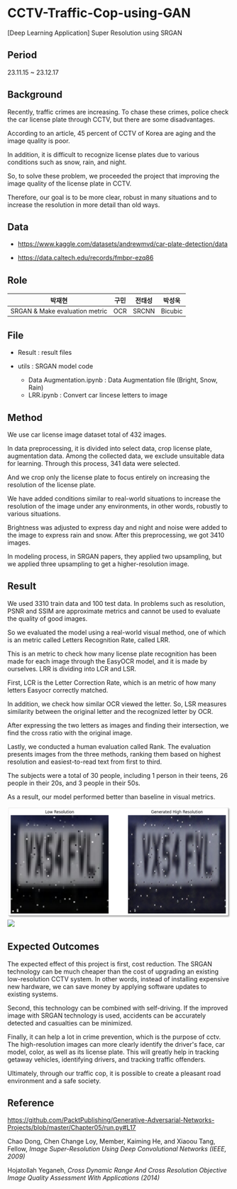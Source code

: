 # CCTV-Traffic-Cop-using-GAN
[Deep Learning Application] Super Resolution using SRGAN

## Period
23.11.15 ~ 23.12.17

## Background
Recently, traffic crimes are increasing. To chase these crimes, police check the car license plate through CCTV, but there are some disadvantages.

According to an article, 45 percent of CCTV of Korea are aging and the image quality is poor.

In addition, it is difficult to recognize license plates due to various conditions such as snow, rain, and night.

So, to solve these problem, we proceeded the project that improving the image quality of the license plate in CCTV. 

Therefore, our goal is to be more clear, robust in many situations and to increase the resolution in more detail than old ways.

## Data
* https://www.kaggle.com/datasets/andrewmvd/car-plate-detection/data 

* https://data.caltech.edu/records/fmbpr-ezq86


## Role 
| 박재현 | 구민| 전태성 | 박성욱
|:---:|:---:|:---:|:---:|
| SRGAN & Make evaluation metric| OCR | SRCNN | Bicubic |


## File

* Result : result files 
  
* utils : SRGAN model code 
  - Data Augmentation.ipynb : Data Augmentation file (Bright, Snow, Rain)
  - LRR.ipynb : Convert car lincese letters to image


## Method

We use car license image dataset total of 432 images. 

In data preprocessing, it is divided into select data, crop license plate, augmentation data. Among the collected data, we exclude unsuitable data for learning. Through this process, 341 data were selected.

And we crop only the license plate to focus entirely on increasing the resolution of the license plate.

We have added conditions similar to real-world situations to increase the resolution of the image under any environments, in other words, robustly to various situations.

Brightness was adjusted to express day and night and noise were added to the image to express rain and snow. After this preprocessing, we got 3410 images.

In modeling process, in SRGAN papers, they applied two upsampling, but we applied three upsampling to get a higher-resolution image.



## Result

We used 3310 train data and 100 test data. In problems such as resolution, PSNR and SSIM are approximate metrics and cannot be used to evaluate the quality of good images.

So we evaluated the model using a real-world visual method, one of which is an metric called Letters Recognition Rate, called LRR.

This is an metric to check how many license plate recognition has been made for each image through the EasyOCR model, and it is made by ourselves. LRR is dividing into LCR and LSR.

First, LCR is the Letter Correction Rate, which is an metric of how many letters Easyocr correctly matched. 

In addition, we check how similar OCR viewed the letter. So, LSR measures similarity between the original letter and the recognized letter by OCR. 

After expressing the two letters as images and finding their intersection, we find the cross ratio with the original image. 

Lastly, we conducted a human evaluation called Rank. The evaluation presents images from the three methods, ranking them based on highest resolution and easiest-to-read text from first to third.

The subjects were a total of 30 people, including 1 person in their teens, 26 people in their 20s, and 3 people in their 50s.

As a result, our model performed better than baseline in visual metrics.

<img src = 'Result/sr_result.png'>
<img src = 'Result/result_with_baseline3.png'>
  
## Expected Outcomes

The expected effect of this project is first, cost reduction. The SRGAN technology can be much cheaper than the cost of upgrading an existing low-resolution CCTV system. In other words, instead of installing expensive new hardware, we can save money by applying software updates to existing systems. 

Second, this technology can be combined with self-driving. If the improved image with SRGAN technology is used, accidents can be accurately detected and casualties can be minimized.

Finally, it can help a lot in crime prevention, which is the purpose of cctv. The high-resolution images can more clearly identify the driver's face, car model, color, as well as its license plate. This will greatly help in tracking getaway vehicles, identifying drivers, and tracking traffic offenders.

Ultimately, through our traffic cop, it is possible to create a pleasant road environment and a safe society.



## Reference

https://github.com/PacktPublishing/Generative-Adversarial-Networks-Projects/blob/master/Chapter05/run.py#L17

Chao Dong, Chen Change Loy, Member, Kaiming He, and Xiaoou Tang, Fellow, *Image Super-Resolution Using Deep Convolutional Networks (IEEE, 2009)*

Hojatollah Yeganeh, *Cross Dynamic Range And Cross Resolution Objective Image Quality Assessment With Applications (2014)*


